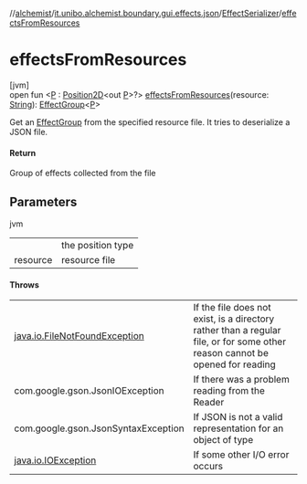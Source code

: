 //[alchemist](../../../index.md)/[it.unibo.alchemist.boundary.gui.effects.json](../index.md)/[EffectSerializer](index.md)/[effectsFromResources](effects-from-resources.md)

# effectsFromResources

[jvm]\
open fun <[P](effects-from-resources.md) : [Position2D](../../it.unibo.alchemist.model.interfaces/-position2-d/index.md)<out [P](../-effect-group-adapter/index.md)>?> [effectsFromResources](effects-from-resources.md)(resource: [String](https://docs.oracle.com/javase/8/docs/api/java/lang/String.html)): [EffectGroup](../../it.unibo.alchemist.boundary.gui.effects/-effect-group/index.md)<[P](../-effect-group-adapter/index.md)>

Get an [EffectGroup](../../it.unibo.alchemist.boundary.gui.effects/-effect-group/index.md) from the specified resource file. It tries to deserialize a JSON file.

#### Return

Group of effects collected from the file

## Parameters

jvm

| | |
|---|---|
| <P> | the position type |
| resource | resource file |

#### Throws

| | |
|---|---|
| [java.io.FileNotFoundException](https://docs.oracle.com/javase/8/docs/api/java/io/FileNotFoundException.html) | If the file does not exist, is a directory rather than a regular file, or for some other reason cannot be opened for reading |
| com.google.gson.JsonIOException | If there was a problem reading from the Reader |
| com.google.gson.JsonSyntaxException | If JSON is not a valid representation for an object of type |
| [java.io.IOException](https://docs.oracle.com/javase/8/docs/api/java/io/IOException.html) | If some other I/O error occurs |
